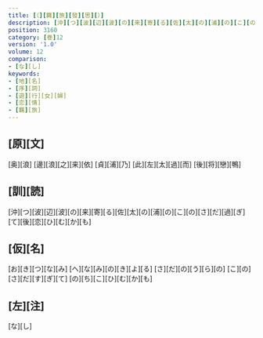 ```yaml
---
title: [（][羇][旅][發][思][）]
description: [沖][つ][波][辺][波][の][来][寄][る][佐][太][の][浦][の][こ][の][さ][だ][過][ぎ][て][後][恋][ひ][む][か][も]
position: 3160
category: [巻]12
version: '1.0'
volume: 12
comparison:
- [な][し]
keywords:
- [地][名]
- [序][詞]
- [遊][行][女][婦]
- [恋][情]
- [羈][旅]
---
```


## [原][文]

[奥][浪] [邊][浪][之][来][依] [貞][浦][乃] [此][左][太][過][而] [後][将][戀][鴨]

## [訓][読]

[沖][つ][波][辺][波][の][来][寄][る][佐][太][の][浦][の][こ][の][さ][だ][過][ぎ][て][後][恋][ひ][む][か][も]

## [仮][名]

[お][き][つ][な][み] [へ][な][み][の][き][よ][る] [さ][だ][の][う][ら][の] [こ][の][さ][だ][す][ぎ][て] [の][ち][こ][ひ][む][か][も]

## [左][注]

[な][し]
